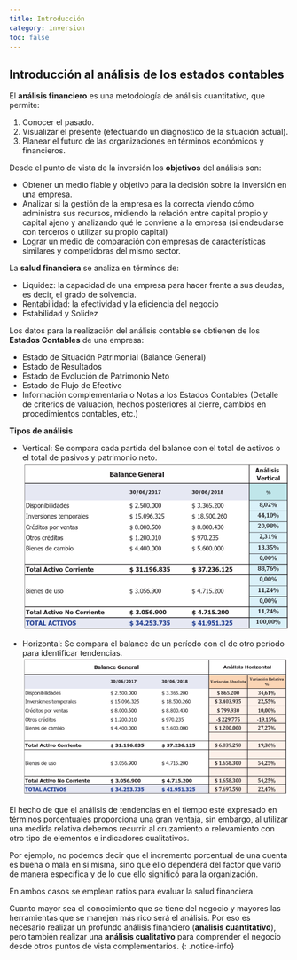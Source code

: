 ```yaml
---
title: Introducción
category: inversion
toc: false
---
```


## Introducción al análisis de los estados contables
El **análisis financiero** es una metodología de análisis cuantitativo, que permite:
1. Conocer el pasado.
2. Visualizar el presente (efectuando un diagnóstico de la situación actual).
3. Planear el futuro de las organizaciones en términos económicos y financieros.

Desde el punto de vista de la inversión los **objetivos** del análisis son:
* Obtener un medio fiable y objetivo para la decisión sobre la inversión en una empresa.
* Analizar si la gestión de la empresa es la correcta viendo cómo administra sus recursos, midiendo la relación entre capital propio y capital ajeno y analizando qué le conviene a la empresa (si endeudarse con terceros o utilizar su propio capital)
* Lograr un medio de comparación con empresas de características similares y competidoras del mismo sector.

La **salud financiera** se analiza en términos de:
* Liquidez: la capacidad de una empresa para hacer frente a sus deudas, es decir, el grado de solvencia.
* Rentabilidad: la efectividad y la eficiencia del negocio
* Estabilidad y Solidez

Los datos para la realización del análisis contable se obtienen de los **Estados Contables** de una empresa:
* Estado de Situación Patrimonial (Balance General)
* Estado de Resultados
* Estado de Evolución de Patrimonio Neto
* Estado de Flujo de Efectivo
* Información complementaria o Notas a los Estados Contables (Detalle de criterios de valuación, hechos posteriores al cierre, cambios en procedimientos contables, etc.)

**Tipos de análisis**
* Vertical: Se compara cada partida del balance con el total de activos o el total de pasivos y patrimonio neto.
  ![analisis-vertical](/assets/images/manual-inversion/analisis-vertical.png)

* Horizontal: Se compara el balance de un período con el de otro período para identificar tendencias.
  ![analisis-horizontal](/assets/images/manual-inversion/analisis-horizontal.png)

El hecho de que el análisis de tendencias en el tiempo esté expresado en términos porcentuales proporciona una gran ventaja, sin embargo, al utilizar una medida relativa debemos recurrir al cruzamiento o relevamiento con otro tipo de elementos e indicadores cualitativos. 

Por ejemplo, no podemos decir que el incremento porcentual de una cuenta es buena o mala en sí misma, sino que ello dependerá del factor que varió de manera específica y de lo que ello significó para la organización.

En ambos casos se emplean ratios para evaluar la salud financiera.

Cuanto mayor sea el conocimiento que se tiene del negocio y mayores las herramientas que se manejen más rico será el análisis. Por eso es necesario realizar un profundo análisis financiero (**análisis cuantitativo**), pero también realizar una **análisis cualitativo** para comprender el negocio desde otros puntos de vista complementarios. 
{: .notice-info}
